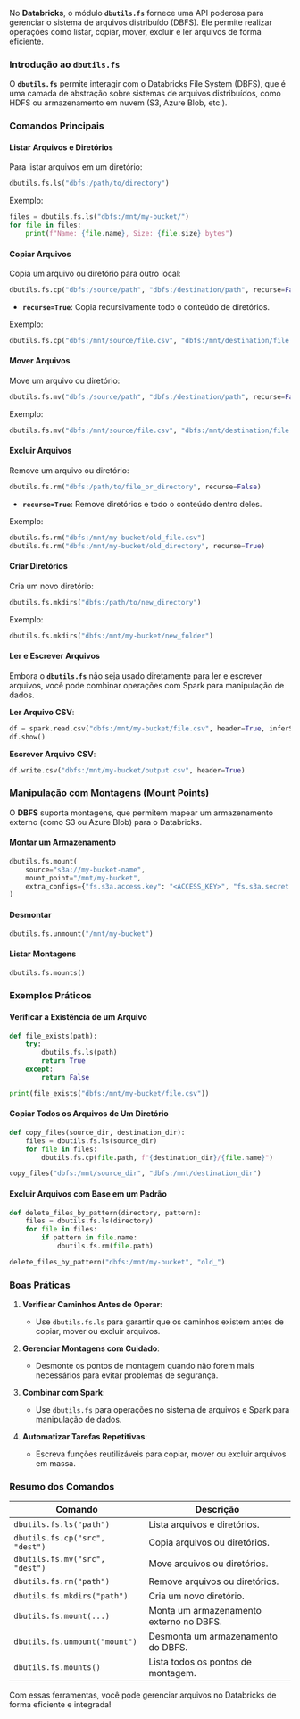

No **Databricks**, o módulo **`dbutils.fs`** fornece uma API poderosa para gerenciar o sistema de arquivos distribuído (DBFS). Ele permite realizar operações como listar, copiar, mover, excluir e ler arquivos de forma eficiente.

### **Introdução ao `dbutils.fs`**

O **`dbutils.fs`** permite interagir com o Databricks File System (DBFS), que é uma camada de abstração sobre sistemas de arquivos distribuídos, como HDFS ou armazenamento em nuvem (S3, Azure Blob, etc.).

### **Comandos Principais**

#### **Listar Arquivos e Diretórios**

Para listar arquivos em um diretório:

```python
dbutils.fs.ls("dbfs:/path/to/directory")
```

Exemplo:

```python
files = dbutils.fs.ls("dbfs:/mnt/my-bucket/")
for file in files:
    print(f"Name: {file.name}, Size: {file.size} bytes")
```


#### **Copiar Arquivos**

Copia um arquivo ou diretório para outro local:

```python
dbutils.fs.cp("dbfs:/source/path", "dbfs:/destination/path", recurse=False)
```

- **`recurse=True`**: Copia recursivamente todo o conteúdo de diretórios.

Exemplo:

```python
dbutils.fs.cp("dbfs:/mnt/source/file.csv", "dbfs:/mnt/destination/file.csv")
```

#### **Mover Arquivos**

Move um arquivo ou diretório:

```python
dbutils.fs.mv("dbfs:/source/path", "dbfs:/destination/path", recurse=False)
```

Exemplo:

```python
dbutils.fs.mv("dbfs:/mnt/source/file.csv", "dbfs:/mnt/destination/file.csv")
```

#### **Excluir Arquivos**

Remove um arquivo ou diretório:

```python
dbutils.fs.rm("dbfs:/path/to/file_or_directory", recurse=False)
```

- **`recurse=True`**: Remove diretórios e todo o conteúdo dentro deles.

Exemplo:

```python
dbutils.fs.rm("dbfs:/mnt/my-bucket/old_file.csv")
dbutils.fs.rm("dbfs:/mnt/my-bucket/old_directory", recurse=True)
```



#### **Criar Diretórios**

Cria um novo diretório:

```python
dbutils.fs.mkdirs("dbfs:/path/to/new_directory")
```

Exemplo:

```python
dbutils.fs.mkdirs("dbfs:/mnt/my-bucket/new_folder")
```

#### **Ler e Escrever Arquivos**

Embora o **`dbutils.fs`** não seja usado diretamente para ler e escrever arquivos, você pode combinar operações com Spark para manipulação de dados.

**Ler Arquivo CSV**:

```python
df = spark.read.csv("dbfs:/mnt/my-bucket/file.csv", header=True, inferSchema=True)
df.show()
```

**Escrever Arquivo CSV**:

```python
df.write.csv("dbfs:/mnt/my-bucket/output.csv", header=True)
```


### **Manipulação com Montagens (Mount Points)**

O **DBFS** suporta montagens, que permitem mapear um armazenamento externo (como S3 ou Azure Blob) para o Databricks.

#### **Montar um Armazenamento**

```python
dbutils.fs.mount(
    source="s3a://my-bucket-name",
    mount_point="/mnt/my-bucket",
    extra_configs={"fs.s3a.access.key": "<ACCESS_KEY>", "fs.s3a.secret.key": "<SECRET_KEY>"}
)
```

#### **Desmontar**

```python
dbutils.fs.unmount("/mnt/my-bucket")
```

#### **Listar Montagens**

```python
dbutils.fs.mounts()
```


### **Exemplos Práticos**

#### **Verificar a Existência de um Arquivo**

```python
def file_exists(path):
    try:
        dbutils.fs.ls(path)
        return True
    except:
        return False

print(file_exists("dbfs:/mnt/my-bucket/file.csv"))
```


#### **Copiar Todos os Arquivos de Um Diretório**

```python
def copy_files(source_dir, destination_dir):
    files = dbutils.fs.ls(source_dir)
    for file in files:
        dbutils.fs.cp(file.path, f"{destination_dir}/{file.name}")

copy_files("dbfs:/mnt/source_dir", "dbfs:/mnt/destination_dir")
```


#### **Excluir Arquivos com Base em um Padrão**

```python
def delete_files_by_pattern(directory, pattern):
    files = dbutils.fs.ls(directory)
    for file in files:
        if pattern in file.name:
            dbutils.fs.rm(file.path)

delete_files_by_pattern("dbfs:/mnt/my-bucket", "old_")
```



### **Boas Práticas**

1. **Verificar Caminhos Antes de Operar**:
    
    - Use `dbutils.fs.ls` para garantir que os caminhos existem antes de copiar, mover ou excluir arquivos.

2. **Gerenciar Montagens com Cuidado**:
    
    - Desmonte os pontos de montagem quando não forem mais necessários para evitar problemas de segurança.

3. **Combinar com Spark**:
    
    - Use `dbutils.fs` para operações no sistema de arquivos e Spark para manipulação de dados.

4. **Automatizar Tarefas Repetitivas**:
    
    - Escreva funções reutilizáveis para copiar, mover ou excluir arquivos em massa.


### **Resumo dos Comandos**

| Comando                        | Descrição                               |
| ------------------------------ | --------------------------------------- |
| `dbutils.fs.ls("path")`        | Lista arquivos e diretórios.            |
| `dbutils.fs.cp("src", "dest")` | Copia arquivos ou diretórios.           |
| `dbutils.fs.mv("src", "dest")` | Move arquivos ou diretórios.            |
| `dbutils.fs.rm("path")`        | Remove arquivos ou diretórios.          |
| `dbutils.fs.mkdirs("path")`    | Cria um novo diretório.                 |
| `dbutils.fs.mount(...)`        | Monta um armazenamento externo no DBFS. |
| `dbutils.fs.unmount("mount")`  | Desmonta um armazenamento do DBFS.      |
| `dbutils.fs.mounts()`          | Lista todos os pontos de montagem.      |

Com essas ferramentas, você pode gerenciar arquivos no Databricks de forma eficiente e integrada!